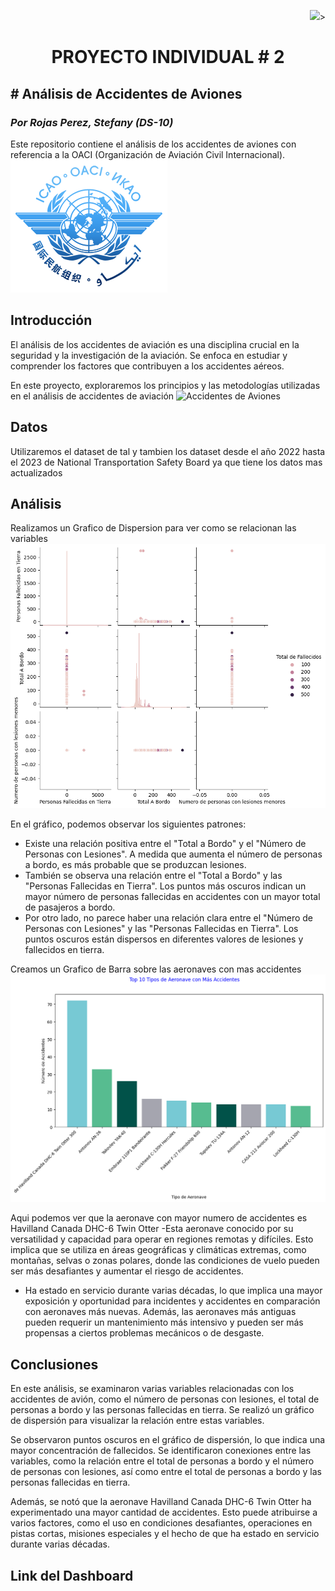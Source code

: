 <p align=right><img src=https://th.bing.com/th/id/OIP.CUqEPGqSzaHYWS3lfwSqJwHaHa? height=40>><p>

# <h1 align=center> **PROYECTO INDIVIDUAL # 2**</h1>

## **# Análisis de Accidentes de Aviones** 
### *Por Rojas Perez, Stefany (DS-10)*



Este repositorio contiene el análisis de los accidentes de aviones con referencia a la OACI (Organización de Aviación Civil Internacional).
![logo de OACI](oaci_logo.png)

## Introducción
El análisis de los accidentes de aviación es una disciplina crucial en la seguridad y la investigación de la aviación. Se enfoca en estudiar y comprender los factores que contribuyen a los accidentes aéreos.

En este proyecto, exploraremos los principios y las metodologías utilizadas en el análisis de accidentes de aviación
![Accidentes de Aviones](https://www.bing.com/images/create/avion-teniendo-un-accidente-en-png/646963a7b87448adb55dea2f61c296eb?id=XopN%2bvXFqNSx7TnqGl803Q%3d%3d&view=detailv2&idpp=genimg&FORM=GCRIDP&ajaxhist=0&ajaxserp=0)
## Datos

Utilizaremos el dataset de tal y tambien los dataset desde el año 2022 hasta el 2023 de National Transportation Safety Board ya que tiene los datos mas actualizados 

## Análisis

Realizamos un Grafico de Dispersion para ver como se relacionan las variables 
![Dispersion](output.png)

En el gráfico, podemos observar los siguientes patrones:

- Existe una relación positiva entre el "Total a Bordo" y el "Número de Personas con Lesiones". A medida que aumenta el número de personas a bordo, es más probable que se produzcan lesiones.
- También se observa una relación entre el "Total a Bordo" y las "Personas Fallecidas en Tierra". Los puntos más oscuros indican un mayor número de personas fallecidas en accidentes con un mayor total de pasajeros a bordo.
- Por otro lado, no parece haber una relación clara entre el "Número de Personas con Lesiones" y las "Personas Fallecidas en Tierra". Los puntos oscuros están dispersos en diferentes valores de lesiones y fallecidos en tierra.

Creamos un Grafico de Barra sobre las aeronaves con mas accidentes 
![Dispersion](output2.png)

Aqui podemos ver que la aeronave con mayor numero de accidentes es Havilland Canada DHC-6 Twin Otter
-Esta aeronave conocido por su versatilidad y capacidad para operar en regiones remotas y difíciles. Esto implica que se utiliza en áreas geográficas y climáticas extremas, como montañas, selvas o zonas polares, donde las condiciones de vuelo pueden ser más desafiantes y aumentar el riesgo de accidentes.

- Ha estado en servicio durante varias décadas, lo que implica una mayor exposición y oportunidad para incidentes y accidentes en comparación con aeronaves más nuevas. Además, las aeronaves más antiguas pueden requerir un mantenimiento más intensivo y pueden ser más propensas a ciertos problemas mecánicos o de desgaste.


## Conclusiones

En este análisis, se examinaron varias variables relacionadas con los accidentes de avión, como el número de personas con lesiones, el total de personas a bordo y las personas fallecidas en tierra. Se realizó un gráfico de dispersión para visualizar la relación entre estas variables.

Se observaron puntos oscuros en el gráfico de dispersión, lo que indica una mayor concentración de fallecidos. Se identificaron conexiones entre las variables, como la relación entre el total de personas a bordo y el número de personas con lesiones, así como entre el total de personas a bordo y las personas fallecidas en tierra.

Además, se notó que la aeronave Havilland Canada DHC-6 Twin Otter ha experimentado una mayor cantidad de accidentes. Esto puede atribuirse a varios factores, como el uso en condiciones desafiantes, operaciones en pistas cortas, misiones especiales y el hecho de que ha estado en servicio durante varias décadas.

## Link del Dashboard






